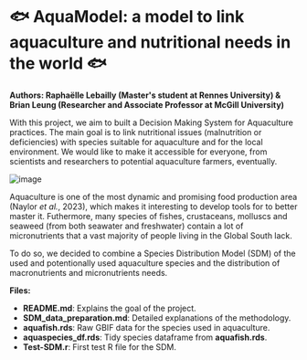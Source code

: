 # 🐟 AquaModel: a model to link aquaculture and nutritional needs in the world 🐟

**Authors: Raphaëlle Lebailly (Master's student at Rennes University) & Brian Leung (Researcher and Associate Professor at McGill University)**

With this project, we aim to built a Decision Making System for Aquaculture practices. 
The main goal is to link nutritional issues (malnutrition or deficiencies) with species suitable for aquaculture and for the local environment. We would like to make it accessible for everyone, from scientists and researchers to potential aquaculture farmers, eventually. 

![image](https://github.com/rLebailly/AquaModel/assets/126898170/72289171-c555-43b2-a11a-e657784cb918)

Aquaculture is one of the most dynamic and promising food production area (Naylor *et al.*, 2023), which makes it interesting to develop tools for to better master it. 
Futhermore, many species of fishes, crustaceans, molluscs and seaweed (from both seawater and freshwater) contain a lot of micronutrients that a vast majority of people living in the Global South lack.

To do so, we decided to combine a Species Distribution Model (SDM) of the used and potentionally used aquaculture species and the distribution of macronutrients and micronutrients needs. 

**Files:**
- **README.md**: Explains the goal of the project.
- **SDM_data_preparation.md**: Detailed explanations of the methodology.
- **aquafish.rds**: Raw GBIF data for the species used in aquaculture.
- **aquaspecies_df.rds**: Tidy species dataframe from **aquafish.rds**.
- **Test-SDM.r**: First test R file for the SDM.
 
